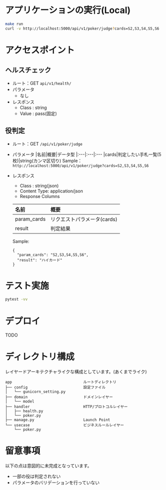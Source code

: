 # アプリケーションの実行(Local)
```bash
make run
curl -v http://localhost:5000/api/v1/poker/judge?cards=S2,S3,S4,S5,S6
```

# アクセスポイント
## ヘルスチェック

- ルート：GET `api/v1/health/`
- パラメータ
  - なし
- レスポンス
  - Class : string
  - Value : pass(固定)

## 役判定

- ルート：GET `/api/v1/poker/judge`
- パラメータ
  |名前|概要|データ型
  |:---|:---|:---
  |cards|判定したい手札一覧(5枚)|string(カンマ区切り)
  Sample：`http://localhost:5000/api/v1/poker/judge?cards=S2,S3,S4,S5,S6`
- レスポンス
  - Class : string(json)
  - Content Type: application/json
  - Response Columns

  |名前|概要|
  |:---|:---|
  |param_cards|リクエストパラメータ(cards)
  |result|判定結果|

  Sample:
  ```text
  {
    "param_cards": "S2,S3,S4,S5,S6",
    "result": "ハイカード"
  }
  ```

# テスト実施
```bash
pytest -vv
```

# デプロイ
TODO

# ディレクトリ構成
レイヤードアーキテクチャライクな構成としています。(あくまでライク)

```text
app                                ルートディレクトリ
├── config                         設定ファイル
│   └── gunicorn_setting.py
├── domain                         ドメインレイヤー
│   └── model
├── handler                        HTTP/プロトコルレイヤー
│   ├── health.py
│   └── poker.py
├── manage.py                      Launch Point
└── usecase                        ビジネスルールレイヤー
    └── poker.py
```

# 留意事項
以下の点は意図的に未完成となっています。
- 一部の役は判定されない
- パラメータのバリデーションを行っていない
